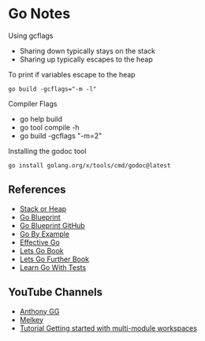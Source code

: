 # Go Notes

Using gcflags

- Sharing down typically stays on the stack
- Sharing up typically escapes to the heap

To print if variables escape to the heap

```Shell
go build -gcflags="-m -l"
```

Compiler Flags

- go help build
- go tool compile -h
- go build -gcflags "-m=2"


Installing the godoc tool

```Shell
go install golang.org/x/tools/cmd/godoc@latest
```


## References

- [Stack or Heap](https://golang.org/doc/faq#stack_or_heap)
- [Go Blueprint](https://go-blueprint.dev/)
- [Go Blueprint GitHub](https://github.com/Melkeydev/go-blueprint)
- [Go By Example](https://gobyexample.com)
- [Effective Go](https://go.dev/doc/effective_go)
- [Lets Go Book](https://lets-go.alexedwards.net/)
- [Lets Go Further Book](https://lets-go-further.alexedwards.net/#packages)
- [Learn Go With Tests](https://quii.gitbook.io/learn-go-with-tests)

## YouTube Channels

- [Anthony GG](https://www.youtube.com/@anthonygg_)
- [Melkey](https://www.youtube.com/@MelkeyDev)
- [Tutorial Getting started with multi-module workspaces](https://go.dev/doc/tutorial/workspaces)
